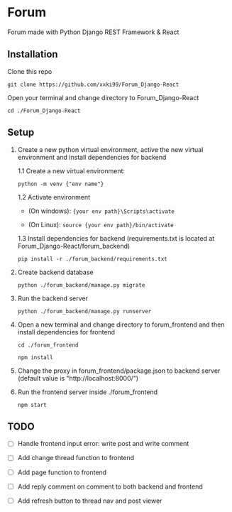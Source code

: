 # Forum
 Forum made with Python Django REST Framework & React
 
## Installation
Clone this repo

`git clone https://github.com/xxki99/Forum_Django-React`

Open your terminal and change directory to Forum_Django-React

`cd ./Forum_Django-React`

## Setup

 1. Create a new python virtual environment, active the new virtual environment and install dependencies for backend
 
    1.1 Create a new virtual environment: 
    
    `python -m venv {"env name"}`
    
    1.2 Activate environment
    
     - (On windows): `{your env path}\Scripts\activate`
     
     - (On Linux): `source {your env path}/bin/activate`
    
    
    
    1.3 Install dependencies for backend (requirements.txt is located at Forum_Django-React/forum_backend)
    
    `pip install -r ./forum_backend/requirements.txt`
 
 2. Create backend database

    `python ./forum_backend/manage.py migrate`
    
 3. Run the backend server
 
    `python ./forum_backend/manage.py runserver`
    
 4. Open a new terminal and change directory to forum_frontend and then install dependencies for frontend
 
    `cd ./forum_frontend`
    
    `npm install`
    

    
 5. Change the proxy in forum_frontend/package.json to backend server (default value is "http://localhost:8000/")
 
 
    
 6. Run the frontend server inside ./forum_frontend
    
    `npm start`

## TODO
-  [ ] Handle frontend input error: write post and write comment
-  [ ] Add change thread function to frontend
-  [ ] Add page function to frontend
-  [ ] Add reply comment on comment to both backend and frontend
-  [ ] Add refresh button to thread nav and post viewer
 
